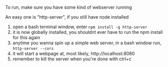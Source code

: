 To run, make sure you have some kind of webserver running

An easy one is "http-server", if you still have node installed
1. open a bash terminal window, enter ```npm install -g http-server```
2. it is now globally installed, you shouldnt ever have to run the npm install for this again
3. anytime you wanna spin up a simple web server, in a bash window run, ```http-server --cors```
4. it will start a webpage at, most likely, http://localhost:8080
5. remember to kill the server when you're done with ctrl+c